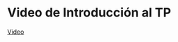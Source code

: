 # Video de Introducción al TP

[Video](https://www.youtube.com/watch?v=Cfmau03_1SA&ab_channel=UTNSO)

<!-- TODO: Cambiar por los links en faq.utnso.com.ar -->
